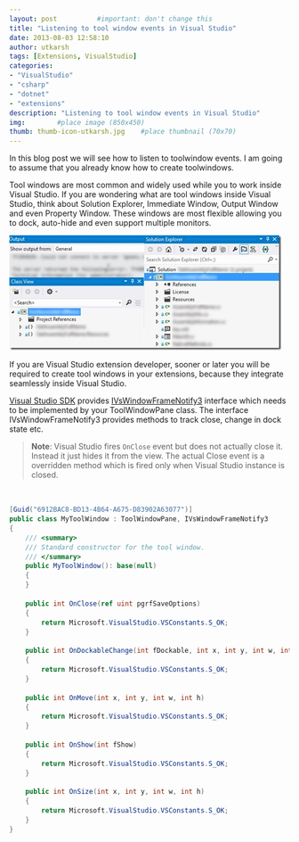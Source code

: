 ```yaml
---
layout: post          #important: don't change this
title: "Listening to tool window events in Visual Studio"
date: 2013-08-03 12:58:10
author: utkarsh
tags: [Extensions, VisualStudio]
categories:
- "VisualStudio"
- "csharp"
- "dotnet"
- "extensions"
description: "Listening to tool window events in Visual Studio"
img:        #place image (850x450)
thumb: thumb-icon-utkarsh.jpg    #place thumbnail (70x70)
---
```

In this blog post we will see how to listen to toolwindow events. I am going to assume that you already know how to create toolwindows.

Tool windows are most common and widely used while you to work inside Visual Studio. If you are wondering what are tool windows inside Visual Studio, think about Solution Explorer, Immediate Window, Output Window and even Property Window. These windows are most flexible allowing you to dock, auto-hide and even support multiple monitors. 

![toolwindow](/images/screenshots/utkarsh//2013_08_03_listening_to_tool_window_Image1.jpg) 

If you are Visual Studio extension developer, sooner or later you will be required to create tool windows in your extensions, because they integrate seamlessly inside Visual Studio. 

[Visual Studio SDK](http://www.microsoft.com/en-in/download/details.aspx?id=30668) provides [IVsWindowFrameNotify3](http://msdn.microsoft.com/en-us/library/microsoft.visualstudio.shell.interop.ivswindowframenotify3%28v=vs.110%29.aspx) interface which needs to be implemented by your ToolWindowPane class. The interface IVsWindowFrameNotify3 provides methods to track close, change in dock state etc. 

> **Note**: Visual Studio fires `OnClose` event but does not actually close it. Instead it just hides it from the view. The actual Close event is a overridden method which is fired only when Visual Studio instance is closed.

<br/>

```cs
[Guid("6912BAC8-BD13-4B64-A675-D83902A63077")]
public class MyToolWindow : ToolWindowPane, IVsWindowFrameNotify3
{
    /// <summary>
    /// Standard constructor for the tool window.
    /// </summary>
    public MyToolWindow(): base(null)
    {
    }

    public int OnClose(ref uint pgrfSaveOptions)
    {
        return Microsoft.VisualStudio.VSConstants.S_OK;
    }

    public int OnDockableChange(int fDockable, int x, int y, int w, int h)
    {
        return Microsoft.VisualStudio.VSConstants.S_OK;
    }

    public int OnMove(int x, int y, int w, int h)
    {
        return Microsoft.VisualStudio.VSConstants.S_OK;
    }

    public int OnShow(int fShow)
    {
        return Microsoft.VisualStudio.VSConstants.S_OK;
    }

    public int OnSize(int x, int y, int w, int h)
    {
        return Microsoft.VisualStudio.VSConstants.S_OK;
    }
}
```